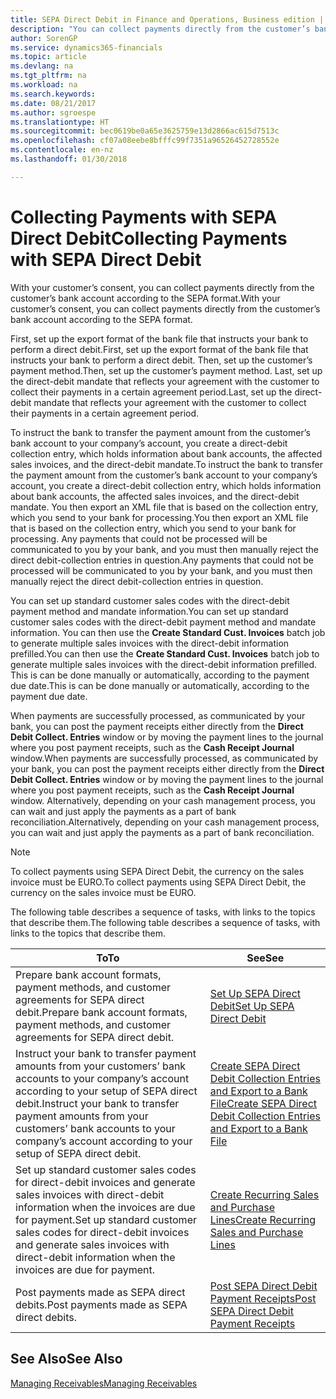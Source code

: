 ```yaml
---
title: SEPA Direct Debit in Finance and Operations, Business edition | Microsoft Docs
description: "You can collect payments directly from the customer’s bank account according to the SEPA format."
author: SorenGP
ms.service: dynamics365-financials
ms.topic: article
ms.devlang: na
ms.tgt_pltfrm: na
ms.workload: na
ms.search.keywords: 
ms.date: 08/21/2017
ms.author: sgroespe
ms.translationtype: HT
ms.sourcegitcommit: bec0619be0a65e3625759e13d2866ac615d7513c
ms.openlocfilehash: cf07a08eebe8bfffc99f7351a96526452728552e
ms.contentlocale: en-nz
ms.lasthandoff: 01/30/2018

---
```

# <a name="collecting-payments-with-sepa-direct-debit"></a><span data-ttu-id="503cd-103">Collecting Payments with SEPA Direct Debit</span><span class="sxs-lookup"><span data-stu-id="503cd-103">Collecting Payments with SEPA Direct Debit</span></span>
<span data-ttu-id="503cd-104">With your customer’s consent, you can collect payments directly from the customer’s bank account according to the SEPA format.</span><span class="sxs-lookup"><span data-stu-id="503cd-104">With your customer’s consent, you can collect payments directly from the customer’s bank account according to the SEPA format.</span></span>  

 <span data-ttu-id="503cd-105">First, set up the export format of the bank file that instructs your bank to perform a direct debit.</span><span class="sxs-lookup"><span data-stu-id="503cd-105">First, set up the export format of the bank file that instructs your bank to perform a direct debit.</span></span> <span data-ttu-id="503cd-106">Then, set up the customer’s payment method.</span><span class="sxs-lookup"><span data-stu-id="503cd-106">Then, set up the customer’s payment method.</span></span> <span data-ttu-id="503cd-107">Last, set up the direct-debit mandate that reflects your agreement with the customer to collect their payments in a certain agreement period.</span><span class="sxs-lookup"><span data-stu-id="503cd-107">Last, set up the direct-debit mandate that reflects your agreement with the customer to collect their payments in a certain agreement period.</span></span>  

 <span data-ttu-id="503cd-108">To instruct the bank to transfer the payment amount from the customer’s bank account to your company’s account, you create a direct-debit collection entry, which holds information about bank accounts, the affected sales invoices, and the direct-debit mandate.</span><span class="sxs-lookup"><span data-stu-id="503cd-108">To instruct the bank to transfer the payment amount from the customer’s bank account to your company’s account, you create a direct-debit collection entry, which holds information about bank accounts, the affected sales invoices, and the direct-debit mandate.</span></span> <span data-ttu-id="503cd-109">You then export an XML file that is based on the collection entry, which you send to your bank for processing.</span><span class="sxs-lookup"><span data-stu-id="503cd-109">You then export an XML file that is based on the collection entry, which you send to your bank for processing.</span></span> <span data-ttu-id="503cd-110">Any payments that could not be processed will be communicated to you by your bank, and you must then manually reject the direct debit-collection entries in question.</span><span class="sxs-lookup"><span data-stu-id="503cd-110">Any payments that could not be processed will be communicated to you by your bank, and you must then manually reject the direct debit-collection entries in question.</span></span>  

 <span data-ttu-id="503cd-111">You can set up standard customer sales codes with the direct-debit payment method and mandate information.</span><span class="sxs-lookup"><span data-stu-id="503cd-111">You can set up standard customer sales codes with the direct-debit payment method and mandate information.</span></span> <span data-ttu-id="503cd-112">You can then use the **Create Standard Cust. Invoices** batch job to generate multiple sales invoices with the direct-debit information prefilled.</span><span class="sxs-lookup"><span data-stu-id="503cd-112">You can then use the **Create Standard Cust. Invoices** batch job to generate multiple sales invoices with the direct-debit information prefilled.</span></span> <span data-ttu-id="503cd-113">This is can be done manually or automatically, according to the payment due date.</span><span class="sxs-lookup"><span data-stu-id="503cd-113">This is can be done manually or automatically, according to the payment due date.</span></span>  

 <span data-ttu-id="503cd-114">When payments are successfully processed, as communicated by your bank, you can post the payment receipts either directly from the **Direct Debit Collect. Entries** window or by moving the payment lines to the journal where you post payment receipts, such as the **Cash Receipt Journal** window.</span><span class="sxs-lookup"><span data-stu-id="503cd-114">When payments are successfully processed, as communicated by your bank, you can post the payment receipts either directly from the **Direct Debit Collect. Entries** window or by moving the payment lines to the journal where you post payment receipts, such as the **Cash Receipt Journal** window.</span></span> <span data-ttu-id="503cd-115">Alternatively, depending on your cash management process, you can wait and just apply the payments as a part of bank reconciliation.</span><span class="sxs-lookup"><span data-stu-id="503cd-115">Alternatively, depending on your cash management process, you can wait and just apply the payments as a part of bank reconciliation.</span></span>  

> [!NOTE]  
>  <span data-ttu-id="503cd-116">To collect payments using SEPA Direct Debit, the currency on the sales invoice must be EURO.</span><span class="sxs-lookup"><span data-stu-id="503cd-116">To collect payments using SEPA Direct Debit, the currency on the sales invoice must be EURO.</span></span>  

 <span data-ttu-id="503cd-117">The following table describes a sequence of tasks, with links to the topics that describe them.</span><span class="sxs-lookup"><span data-stu-id="503cd-117">The following table describes a sequence of tasks, with links to the topics that describe them.</span></span>   

|<span data-ttu-id="503cd-118">**To**</span><span class="sxs-lookup"><span data-stu-id="503cd-118">**To**</span></span>|<span data-ttu-id="503cd-119">**See**</span><span class="sxs-lookup"><span data-stu-id="503cd-119">**See**</span></span>|  
|------------|-------------|  
|<span data-ttu-id="503cd-120">Prepare bank account formats, payment methods, and customer agreements for SEPA direct debit.</span><span class="sxs-lookup"><span data-stu-id="503cd-120">Prepare bank account formats, payment methods, and customer agreements for SEPA direct debit.</span></span>|[<span data-ttu-id="503cd-121">Set Up SEPA Direct Debit</span><span class="sxs-lookup"><span data-stu-id="503cd-121">Set Up SEPA Direct Debit</span></span>](finance-how-to-set-up-sepa-direct-debit.md)|  
|<span data-ttu-id="503cd-122">Instruct your bank to transfer payment amounts from your customers’ bank accounts to your company’s account according to your setup of SEPA direct debit.</span><span class="sxs-lookup"><span data-stu-id="503cd-122">Instruct your bank to transfer payment amounts from your customers’ bank accounts to your company’s account according to your setup of SEPA direct debit.</span></span>|[<span data-ttu-id="503cd-123">Create SEPA Direct Debit Collection Entries and Export to a Bank File</span><span class="sxs-lookup"><span data-stu-id="503cd-123">Create SEPA Direct Debit Collection Entries and Export to a Bank File</span></span>](finance-how-create-sepa-direct-debit-collection-entries-export-bank-file.md)|  
|<span data-ttu-id="503cd-124">Set up standard customer sales codes for direct-debit invoices and generate sales invoices with direct-debit information when the invoices are due for payment.</span><span class="sxs-lookup"><span data-stu-id="503cd-124">Set up standard customer sales codes for direct-debit invoices and generate sales invoices with direct-debit information when the invoices are due for payment.</span></span>|[<span data-ttu-id="503cd-125">Create Recurring Sales and Purchase Lines</span><span class="sxs-lookup"><span data-stu-id="503cd-125">Create Recurring Sales and Purchase Lines</span></span>](sales-how-work-standard-lines.md)|  
|<span data-ttu-id="503cd-126">Post payments made as SEPA direct debits.</span><span class="sxs-lookup"><span data-stu-id="503cd-126">Post payments made as SEPA direct debits.</span></span>|[<span data-ttu-id="503cd-127">Post SEPA Direct Debit Payment Receipts</span><span class="sxs-lookup"><span data-stu-id="503cd-127">Post SEPA Direct Debit Payment Receipts</span></span>](finance-how-to-post-sepa-direct-debit-payment-receipts.md)|  

## <a name="see-also"></a><span data-ttu-id="503cd-128">See Also</span><span class="sxs-lookup"><span data-stu-id="503cd-128">See Also</span></span>  
[<span data-ttu-id="503cd-129">Managing Receivables</span><span class="sxs-lookup"><span data-stu-id="503cd-129">Managing Receivables</span></span>](receivables-manage-receivables.md)

